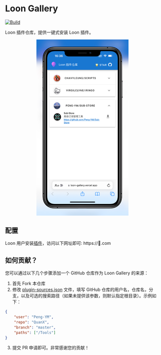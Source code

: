 # Loon Gallery

[![Build](https://github.com/Peng-YM/Loon-Gallery/actions/workflows/main.yml/badge.svg)](https://github.com/Peng-YM/Loon-Gallery/actions/workflows/main.yml)

Loon 插件仓库，提供一键式安装 Loon 插件。

<p align="center">
<img src="./assets/DEMO.JPG" alt="drawing" width="300"/>
</p>

## 配置
Loon 用户安装[插件](https://raw.githubusercontent.com/Peng-YM/Loon-Gallery/master/loon-gallery.plugin)，访问以下网址即可: https://🎈.com

## 如何贡献？
您可以通过以下几个步骤添加一个 GitHub 仓库作为 Loon Gallery 的来源：
1. 首先 Fork 本仓库
2. 修改 [plugin-sources.json](https://github.com/Peng-YM/Loon-Gallery/blob/master/plugin-sources.json) 文件，填写 GitHub 仓库的用户名，仓库名，分支，以及可选的搜索路径（如果未提供该参数，则默认指定根目录）。示例如下：
```json
{
    "user": "Peng-YM",
    "repo": "QuanX",
    "branch": "master",
    "paths": ["/Tools"]
}
```
3. 提交 PR 申请即可。非常感谢您的贡献！
